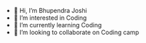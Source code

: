 - 👋 Hi, I’m Bhupendra Joshi
- 👀 I’m interested in Coding
- 🌱 I’m currently learning Coding
- 💞️ I’m looking to collaborate on Coding camp

<!---
Bhupendra143/Bhupendra143 is a ✨ special ✨ repository because its `README.md` (this file) appears on your GitHub profile.
You can click the Preview link to take a look at your changes.
--->
